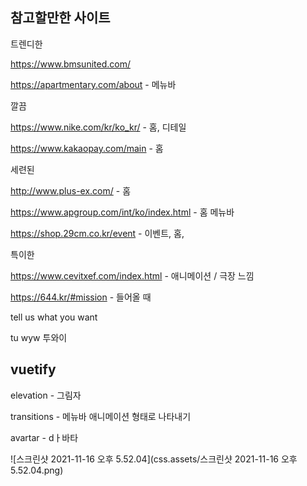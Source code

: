 ## 참고할만한 사이트

트렌디한

https://www.bmsunited.com/

https://apartmentary.com/about - 메뉴바 



깔끔

https://www.nike.com/kr/ko_kr/ - 홈, 디테일 

https://www.kakaopay.com/main - 홈





세련된

http://www.plus-ex.com/ - 홈

https://www.apgroup.com/int/ko/index.html - 홈 메뉴바 



https://shop.29cm.co.kr/event - 이벤트, 홈, 



특이한 

https://www.cevitxef.com/index.html - 애니메이션 / 극장 느낌 

https://644.kr/#mission - 들어올 때 



tell us what you want

tu wyw 투와이



## vuetify

elevation - 그림자

transitions - 메뉴바 애니메이션 형태로 나타내기

avartar - dㅏ바타  



![스크린샷 2021-11-16 오후 5.52.04](css.assets/스크린샷 2021-11-16 오후 5.52.04.png)